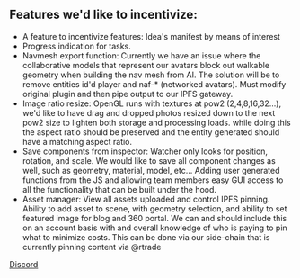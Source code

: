 ## Features we'd like to incentivize:

* A feature to incentivize features: Idea's manifest by means of interest
* Progress indication for tasks.
* Navmesh export function: Currently we have an issue where the collaborative models that represent our avatars block out walkable geometry when building the nav mesh from AI. The solution will be to remove entities id'd player and naf-* (networked avatars). Must modify original plugin and then pipe output to our IPFS gateway.
* Image ratio resize: OpenGL runs with textures at pow2 (2,4,8,16,32...), we'd like to have drag and dropped photos resized down to the next pow2 size to lighten both storage and processing loads. while doing this the aspect ratio should be preserved and the entity generated should have a matching aspect ratio.
* Save components from inspector: Watcher only looks for position, rotation, and scale. We would like to save all component changes as well, such as geometry, material, model, etc... Adding user generated functions from the JS and allowing team members easy GUI access to all the functionality that can be built under the hood.
* Asset manager: View all assets uploaded and control IPFS pinning. Ability to add asset to scene, with geometry selection, and ability to set featured image for blog and 360 portal. We can and should include this on an account basis with and overall knowledge of who is paying to pin what to minimize costs. This can be done via our side-chain that is currently pinning content via @rtrade

[Discord](https://discord.gg/Beeb38j)


